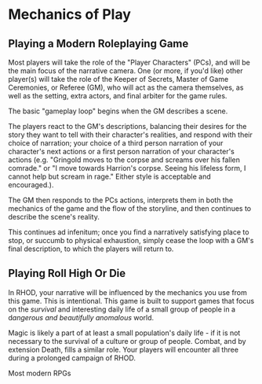 # Mechanics of Play
## Playing a Modern Roleplaying Game

Most players will take the role of the "Player Characters" (PCs), and will be the main focus of the narrative camera. One (or more, if you'd like) other player(s) will take the role of the Keeper of Secrets, Master of Game Ceremonies, or Referee (GM), who will act as the camera themselves, as well as the setting, extra actors, and final arbiter for the game rules.

The basic "gameplay loop" begins when the GM describes a scene. 

The players react to the GM's descriptions, balancing their desires for the story they want to tell with their character's realities, and respond with their choice of narration; your choice of a third person narration of your character's next actions or a first person narration of your character's actions (e.g. "Gringold moves to the corpse and screams over his fallen comrade." or "I move towards Harrion's corpse. Seeing his lifeless form, I cannot help but scream in rage." Either style is acceptable and encouraged.).

The GM then responds to the PCs actions, interprets them in both the mechanics of the game and the flow of the storyline, and then continues to describe the scene's reality.

This continues ad infenitum; once you find a narratively satisfying place to stop, or succumb to physical exhaustion, simply cease the loop with a GM's final description, to which the players will return to.

## Playing Roll High Or Die

In RHOD, your narrative will be influenced by the mechanics you use from this game. This is intentional. This game is built to support games that focus on the *survival* and interesting daily life of a small group of people in a d*angerous and beautifully anomalous* world. 

Magic is likely a part of at least a small population's daily life - if it is not necessary to the survival of a culture or group of people. Combat, and by extension Death, fills a similar role. Your players will encounter all three during a prolonged campaign of RHOD.

Most modern RPGs 